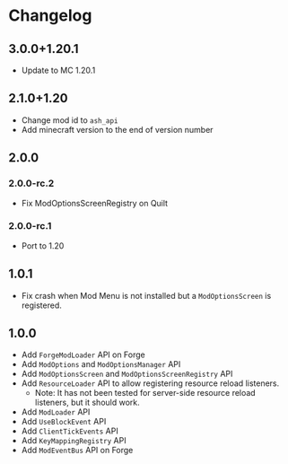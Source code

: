 # Changelog
## 3.0.0+1.20.1
- Update to MC 1.20.1

## 2.1.0+1.20
- Change mod id to `ash_api`
- Add minecraft version to the end of version number

## 2.0.0
### 2.0.0-rc.2
- Fix ModOptionsScreenRegistry on Quilt

### 2.0.0-rc.1
- Port to 1.20

## 1.0.1
- Fix crash when Mod Menu is not installed but a `ModOptionsScreen` is registered.

## 1.0.0
- Add `ForgeModLoader` API on Forge
- Add `ModOptions` and `ModOptionsManager` API
- Add `ModOptionsScreen` and `ModOptionsScreenRegistry` API
- Add `ResourceLoader` API to allow registering resource reload listeners.
  - Note: It has not been tested for server-side resource reload listeners, but it should work.
- Add `ModLoader` API
- Add `UseBlockEvent` API
- Add `ClientTickEvents` API
- Add `KeyMappingRegistry` API
- Add `ModEventBus` API on Forge
